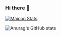### Hi there 👋

<!--
**Maiconnues/Maiconnues** is a ✨ _special_ ✨ repository because its `README.md` (this file) appears on your GitHub profile.

Here are some ideas to get you started:

- 🔭 I’m currently working on ...
- 🌱 I’m currently learning ...
- 👯 I’m looking to collaborate on ...
- 🤔 I’m looking for help with ...
- 💬 Ask me about ...
- 📫 How to reach me: ...
- 😄 Pronouns: ...
- ⚡ Fun fact: ...
-->

[![Maicon Stats](https://github-readme-stats.vercel.app/api?username=Maiconnues)](https://github.com/anuraghazra/github-readme-stats)

![Anurag's GitHub stats](https://github-readme-stats.vercel.app/api?Maiconnues)

